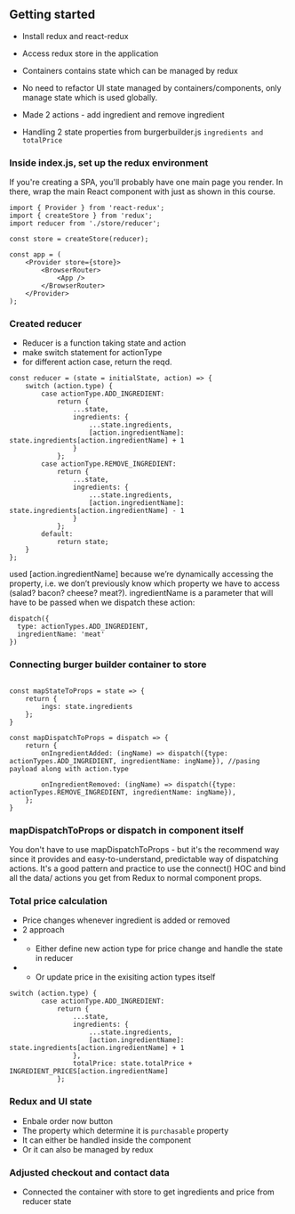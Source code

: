 ## Getting started
- Install redux and react-redux
- Access redux store in the application
- Containers contains state which can be managed by redux
- No need to refactor UI state managed by containers/components, only manage state which is used globally.

- Made 2 actions - add ingredient and remove ingredient
- Handling 2 state properties from burgerbuilder.js
`ingredients and totalPrice`

### Inside index.js, set up the redux environment
If you're creating a SPA, you'll probably have one main page you render. In there, wrap the main React component with <Provider> just as shown in this course.

```
import { Provider } from 'react-redux';
import { createStore } from 'redux';
import reducer from './store/reducer';

const store = createStore(reducer);

const app = (
    <Provider store={store}>
        <BrowserRouter>
            <App />
        </BrowserRouter>
    </Provider>
);
```


### Created reducer
- Reducer is a function taking state and action
- make switch statement for actionType
- for different action case, return the reqd. 

```
const reducer = (state = initialState, action) => {
    switch (action.type) {
        case actionType.ADD_INGREDIENT:
            return {
                ...state,
                ingredients: {
                    ...state.ingredients,
                    [action.ingredientName]: state.ingredients[action.ingredientName] + 1
                }
            };
        case actionType.REMOVE_INGREDIENT:
            return {
                ...state,
                ingredients: {
                    ...state.ingredients,
                    [action.ingredientName]: state.ingredients[action.ingredientName] - 1
                }
            };
        default:
            return state;
    }
};

```

used [action.ingredientName]  because we’re dynamically accessing the property, i.e. we don’t previously know which property we have to access (salad? bacon? cheese? meat?). ingredientName is a parameter that will have to be passed when we dispatch these action:

```
dispatch({
  type: actionTypes.ADD_INGREDIENT,
  ingredientName: 'meat'
})
```

### Connecting burger builder container to store
```

const mapStateToProps = state => {
    return {
        ings: state.ingredients
    };
}

const mapDispatchToProps = dispatch => {
    return {
        onIngredientAdded: (ingName) => dispatch({type: actionTypes.ADD_INGREDIENT, ingredientName: ingName}), //pasing payload along with action.type
        
        onIngredientRemoved: (ingName) => dispatch({type: actionTypes.REMOVE_INGREDIENT, ingredientName: ingName}),
    };
}
```


### mapDispatchToProps or dispatch in component itself

You don't have to use mapDispatchToProps - but it's the recommend way since it provides and easy-to-understand, predictable way of dispatching actions. It's a good pattern and practice to use the connect() HOC and bind all the data/ actions you get from Redux to normal component props.


### Total price calculation
- Price changes whenever ingredient is added or removed
- 2 approach  
- - Either define new action type for price change and handle the state in reducer
- - Or update price in the exisiting action types itself

```
switch (action.type) {
        case actionType.ADD_INGREDIENT:
            return {
                ...state,
                ingredients: {
                    ...state.ingredients,
                    [action.ingredientName]: state.ingredients[action.ingredientName] + 1
                },
                totalPrice: state.totalPrice + INGREDIENT_PRICES[action.ingredientName]
            };
```


### Redux and UI state
- Enbale order now button
- The property which determine it is `purchasable` property 
- It can either be handled inside the component
- Or it can also be managed by redux

### Adjusted checkout and contact data
- Connected the container with store to get ingredients and price from reducer state